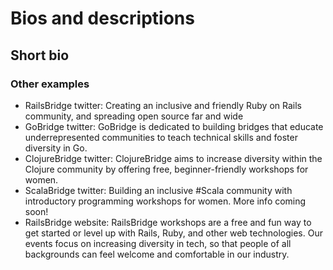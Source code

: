 # Bios and descriptions

## Short bio

### Other examples

 - RailsBridge twitter: Creating an inclusive and friendly Ruby on Rails community, and spreading open source far and wide
 - GoBridge twitter: GoBridge is dedicated to building bridges that educate underrepresented communities to teach technical skills and foster diversity in Go.
 - ClojureBridge twitter: ClojureBridge aims to increase diversity within the Clojure community by offering free, beginner-friendly workshops for women.
 - ScalaBridge twitter: Building an inclusive #Scala community with introductory programming workshops for women. More info coming soon!
  - RailsBridge website: RailsBridge workshops are a free and fun way to get started or level up with Rails, Ruby, and other web technologies. Our events focus on increasing diversity in tech, so that people of all backgrounds can feel welcome and comfortable in our industry.




